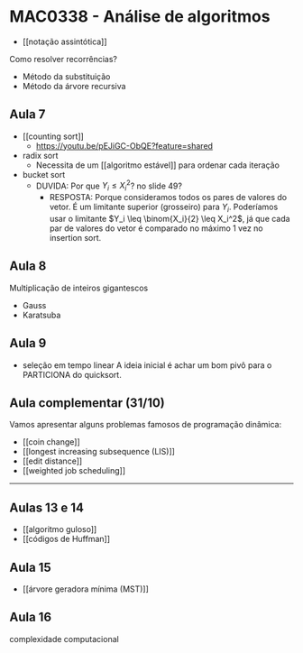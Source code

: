 # MAC0338 - Análise de algoritmos

- [[notação assintótica]]

Como resolver recorrências?
- Método da substituição
- Método da árvore recursiva

## Aula 7

- [[counting sort]]
  - https://youtu.be/pEJiGC-ObQE?feature=shared
- radix sort
  - Necessita de um [[algoritmo estável]] para ordenar cada iteração
- bucket sort
  - DUVIDA: Por que $Y_i \leq X_i^2$? no slide 49?
    - RESPOSTA: Porque consideramos todos os pares de valores do vetor. É um limitante superior (grosseiro) para $Y_i$. Poderíamos usar o limitante $Y_i \leq \binom{X_i}{2} \leq X_i^2$, já que cada par de valores do vetor é comparado no máximo 1 vez no insertion sort.

## Aula 8

Multiplicação de inteiros gigantescos

- Gauss
- Karatsuba

## Aula 9

- seleção em tempo linear
A ideia inicial é achar um bom pivô para o PARTICIONA do quicksort.

## Aula complementar (31/10)

Vamos apresentar alguns problemas famosos de programação dinâmica:

- [[coin change]]
- [[longest increasing subsequence (LIS)]]
- [[edit distance]]
- [[weighted job scheduling]]

---

## Aulas 13 e 14

- [[algoritmo guloso]]
- [[códigos de Huffman]]

## Aula 15

- [[árvore geradora mínima (MST)]]

## Aula 16

complexidade computacional

